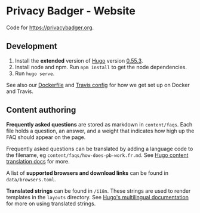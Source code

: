 # Privacy Badger - Website

Code for <https://privacybadger.org>.

## Development

1. Install the **extended** version of [Hugo](https://gohugo.io/getting-started/installing/) version [0.55.3](https://github.com/gohugoio/hugo/releases/tag/v0.55.3).
2. Install node and npm. Run `npm install` to get the node dependencies.
3. Run `hugo serve`.

See also our [Dockerfile](/Dockerfile) and [Travis config](/.travis.yml) for how we get set up on Docker and Travis.

## Content authoring

**Frequently asked questions** are stored as markdown in `content/faqs`. Each file holds a question, an answer, and a weight that indicates how high up the FAQ should appear on the page.

Frequently asked questions can be translated by adding a language code to the filename, eg `content/faqs/how-does-pb-work.fr.md`. See [Hugo content translation docs](https://gohugo.io/content-management/multilingual/#translation-by-filename) for more.

A list of **supported browsers and download links** can be found in `data/browsers.toml`.

**Translated strings** can be found in  `/i18n`. These strings are used to render templates in the `layouts` directory. See [Hugo's multilingual documentation](https://gohugo.io/content-management/multilingual/#translation-of-strings) for more on using translated strings.
